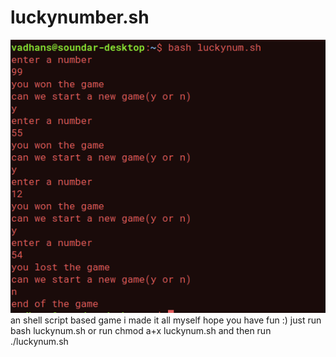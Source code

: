 # luckynumber.sh
![Screenshot](screenshot.png)
an shell script based game
i made it all myself
hope you have fun :)
just run bash luckynum.sh
or run chmod a+x luckynum.sh and then run ./luckynum.sh
